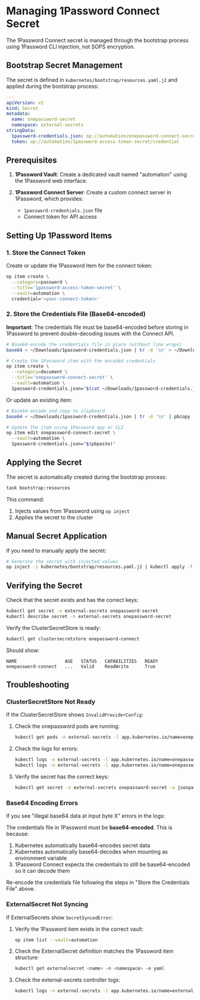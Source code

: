 # Managing 1Password Connect Secret

The 1Password Connect secret is managed through the bootstrap process using
1Password CLI injection, not SOPS encryption.

## Bootstrap Secret Management

The secret is defined in `kubernetes/bootstrap/resources.yaml.j2` and applied
during the bootstrap process:

```yaml
---
apiVersion: v1
kind: Secret
metadata:
  name: onepassword-secret
  namespace: external-secrets
stringData:
  1password-credentials.json: op://automation/onepassword-connect-secret/1password-credentials.json
  token: op://automation/1password-access-token-secret/credential
```

## Prerequisites

1. **1Password Vault**: Create a dedicated vault named "automation" using the
   1Password web interface.

2. **1Password Connect Server**: Create a custom connect server in 1Password,
   which provides:
   - `1password-credentials.json` file
   - Connect token for API access

## Setting Up 1Password Items

### 1. Store the Connect Token

Create or update the 1Password item for the connect token:

```bash
op item create \
  --category=password \
  --title='1password-access-token-secret' \
  --vault=automation \
  credential='<your-connect-token>'
```

### 2. Store the Credentials File (Base64-encoded)

**Important**: The credentials file must be base64-encoded before storing in
1Password to prevent double-decoding issues with the Connect API.

```bash
# Base64-encode the credentials file in place (without line wraps)
base64 < ~/Downloads/1password-credentials.json | tr -d '\n' > ~/Downloads/1password-credentials.json

# Create the 1Password item with the encoded credentials
op item create \
  --category=document \
  --title='onepassword-connect-secret' \
  --vault=automation \
  1password-credentials.json="$(cat ~/Downloads/1password-credentials.json)"
```

Or update an existing item:

```bash
# Base64-encode and copy to clipboard
base64 < ~/Downloads/1password-credentials.json | tr -d '\n' | pbcopy

# Update the item using 1Password app or CLI
op item edit onepassword-connect-secret \
  --vault=automation \
  1password-credentials.json="$(pbpaste)"
```

## Applying the Secret

The secret is automatically created during the bootstrap process:

```bash
task bootstrap:resources
```

This command:

1. Injects values from 1Password using `op inject`
2. Applies the secret to the cluster

## Manual Secret Application

If you need to manually apply the secret:

```bash
# Generate the secret with injected values
op inject -i kubernetes/bootstrap/resources.yaml.j2 | kubectl apply -f -
```

## Verifying the Secret

Check that the secret exists and has the correct keys:

```bash
kubectl get secret -n external-secrets onepassword-secret
kubectl describe secret -n external-secrets onepassword-secret
```

Verify the ClusterSecretStore is ready:

```bash
kubectl get clustersecretstore onepassword-connect
```

Should show:

```text
NAME                  AGE   STATUS   CAPABILITIES   READY
onepassword-connect   ...   Valid    ReadWrite      True
```

## Troubleshooting

### ClusterSecretStore Not Ready

If the ClusterSecretStore shows `InvalidProviderConfig`:

1. Check the onepassword pods are running:

   ```bash
   kubectl get pods -n external-secrets -l app.kubernetes.io/name=onepassword
   ```

2. Check the logs for errors:

   ```bash
   kubectl logs -n external-secrets -l app.kubernetes.io/name=onepassword -c sync --tail=50
   kubectl logs -n external-secrets -l app.kubernetes.io/name=onepassword -c api --tail=50
   ```

3. Verify the secret has the correct keys:

   ```bash
   kubectl get secret -n external-secrets onepassword-secret -o jsonpath='{.data}' | jq 'keys'
   ```

### Base64 Encoding Errors

If you see "illegal base64 data at input byte X" errors in the logs:

The credentials file in 1Password must be **base64-encoded**. This is because:

1. Kubernetes automatically base64-encodes secret data
2. Kubernetes automatically base64-decodes when mounting as environment
   variable
3. 1Password Connect expects the credentials to still be base64-encoded so it
   can decode them

Re-encode the credentials file following the steps in "Store the Credentials
File" above.

### ExternalSecret Not Syncing

If ExternalSecrets show `SecretSyncedError`:

1. Verify the 1Password item exists in the correct vault:

   ```bash
   op item list --vault=automation
   ```

2. Check the ExternalSecret definition matches the 1Password item structure:

   ```bash
   kubectl get externalsecret <name> -n <namespace> -o yaml
   ```

3. Check the external-secrets controller logs:

   ```bash
   kubectl logs -n external-secrets -l app.kubernetes.io/name=external-secrets --tail=50
   ```
